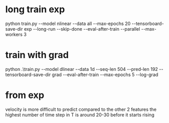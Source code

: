 # long train exp
python train.py --model nlinear --data all --max-epochs 20 --tensorboard-save-dir exp --long-run --skip-done --eval-after-train --parallel --max-workers 3

# train with grad
python .\train.py --model dlinear --data 1d --seq-len 504 --pred-len 192 --tensorboard-save-dir grad --eval-after-train --max-epochs 5 --log-grad



# from exp
velocity is more difficult to predict compared to the other 2 features
the highest number of time step in T is around 20-30 before it starts rising